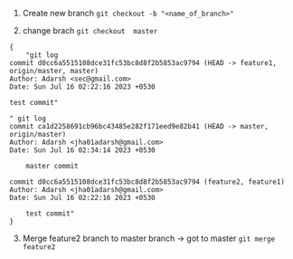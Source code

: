 1. Create new branch
   `git checkout -b "<name_of_branch>"`

2. change brach
   `git checkout  master`

```
{
    "git log
commit d0cc6a5515108dce31fc53bc8d8f2b5853ac9794 (HEAD -> feature1, origin/master, master)
Author: Adarsh <sec@gmail.com>
Date: Sun Jul 16 02:22:16 2023 +0530

test commit"

" git log
commit ca1d2258691cb96bc43485e282f171eed9e82b41 (HEAD -> master, origin/master)
Author: Adarsh <jha01adarsh@gmail.com>
Date: Sun Jul 16 02:34:14 2023 +0530

    master commit

commit d0cc6a5515108dce31fc53bc8d8f2b5853ac9794 (feature2, feature1)
Author: Adarsh <jha01adarsh@gmail.com>
Date: Sun Jul 16 02:22:16 2023 +0530

    test commit"
}
```

3. Merge feature2 branch to master branch
 -> got to master
 `git merge feature2`